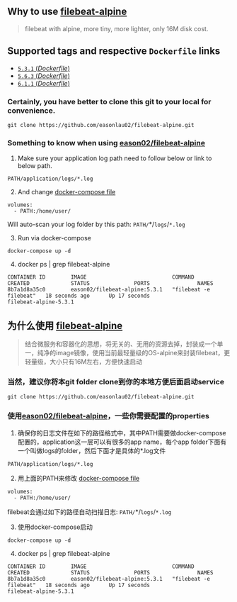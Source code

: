 ## Why to use [filebeat-alpine](https://github.com/easonlau02/filebeat-alpine)
> filebeat with alpine, more tiny, more lighter, only 16M disk cost.

## Supported tags and respective `Dockerfile` links
-	[`5.3.1` (*Dockerfile*)](https://github.com/easonlau02/filebeat-alpine/blob/master/5.3.1/Dockerfile)
-	[`5.6.3` (*Dockerfile*)](https://github.com/easonlau02/filebeat-alpine/blob/master/5.6.3/Dockerfile)
-	[`6.1.1` (*Dockerfile*)](https://github.com/easonlau02/filebeat-alpine/blob/master/6.1.1/Dockerfile)

### Certainly, you have better to clone this git to your local for convenience.
```
git clone https://github.com/easonlau02/filebeat-alpine.git
```
### Something to know when using [eason02/filebeat-alpine](https://hub.docker.com/r/eason02/filebeat-alpine/)
1. Make sure your application log path need to follow below or link to below path.
```
PATH/application/logs/*.log
```

2. And change [docker-compose file](https://github.com/easonlau02/filebeat-alpine/blob/master/docker-compose.yml)
```
volumes:
  - PATH:/home/user/ 
```

Will auto-scan your log folder by this path: `PATH/`*/`logs`/`*.log`

3. Run via docker-compose
```
docker-compose up -d
```

4. docker ps | grep filebeat-alpine
```
CONTAINER ID        IMAGE                           COMMAND                  CREATED             STATUS              PORTS               NAMES
8b7a1d8a35c0        eason02/filebeat-alpine:5.3.1   "filebeat -e filebeat"   18 seconds ago      Up 17 seconds                           filebeat-alpine-5.3.1
```

## 为什么使用 [filebeat-alpine](https://github.com/easonlau02/filebeat-alpine)
> 结合微服务和容器化的思想，将无关的、无用的资源去掉，封装成一个单一，纯净的image镜像，使用当前最轻量级的OS-alpine来封装filebeat，更轻量级，大小只有16M左右，方便快速启动

### 当然，建议你将本git folder clone到你的本地方便后面启动service
```
git clone https://github.com/easonlau02/filebeat-alpine.git
```
### 使用[eason02/filebeat-alpine](https://hub.docker.com/r/eason02/filebeat-alpine/)，一些你需要配置的properties
1. 确保你的日志文件在如下的路径格式中，其中PATH需要做docker-compose配置的，application这一层可以有很多的app name，每个app folder下面有一个叫做logs的folder，然后下面才是具体的*.log文件
```
PATH/application/logs/*.log
```

2. 用上面的PATH来修改 [docker-compose file](https://github.com/easonlau02/filebeat-alpine/blob/master/docker-compose.yml)
```
volumes:
  - PATH:/home/user/ 
```

filebeat会通过如下的路径自动扫描日志: `PATH/`*/`logs`/`*.log`

3. 使用docker-compose启动
```
docker-compose up -d
```

4. docker ps | grep filebeat-alpine
```
CONTAINER ID        IMAGE                           COMMAND                  CREATED             STATUS              PORTS               NAMES
8b7a1d8a35c0        eason02/filebeat-alpine:5.3.1   "filebeat -e filebeat"   18 seconds ago      Up 17 seconds                           filebeat-alpine-5.3.1
```







